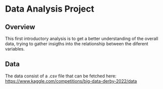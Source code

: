 # Data Analysis Project

## Overview

This first introductory analysis is to get a better understanding of the overall data, trying to gather insigths into the relationship between the diferent variables.

## Data

The data consist of a .csv file that can be fetched here: https://www.kaggle.com/competitions/big-data-derby-2022/data

